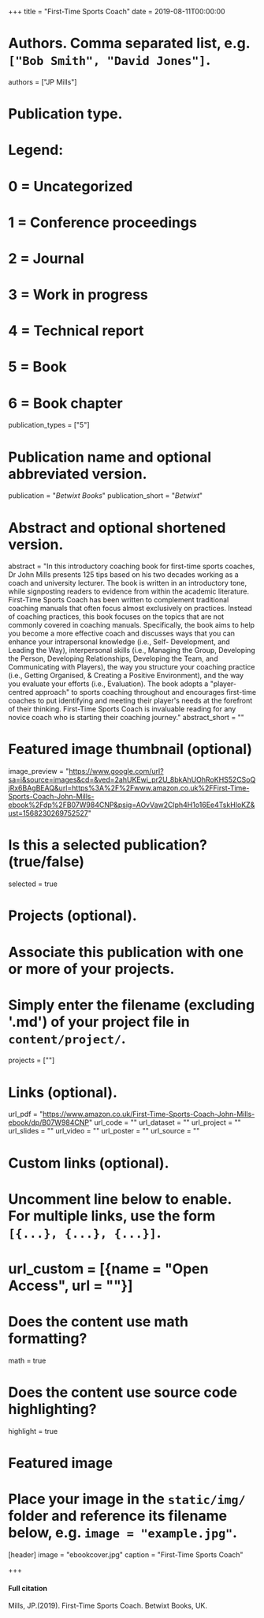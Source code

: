 +++
title = "First-Time Sports Coach"
date = 2019-08-11T00:00:00

# Authors. Comma separated list, e.g. `["Bob Smith", "David Jones"]`.
authors = ["JP Mills"]

# Publication type.
# Legend:
# 0 = Uncategorized
# 1 = Conference proceedings
# 2 = Journal
# 3 = Work in progress
# 4 = Technical report
# 5 = Book
# 6 = Book chapter
publication_types = ["5"]

# Publication name and optional abbreviated version.
publication = "*Betwixt Books*"
publication_short = "*Betwixt*"

# Abstract and optional shortened version.
abstract = "In this introductory coaching book for first-time sports coaches, Dr John Mills presents 125 tips based on his two decades working as a coach and university lecturer. The book is written in an introductory tone, while signposting readers to evidence from within the academic literature. First-Time Sports Coach has been written to complement traditional coaching manuals that often focus almost exclusively on practices. Instead of coaching practices, this book focuses on the topics that are not commonly covered in coaching manuals. Specifically, the book aims to help you become a more effective coach and discusses ways that you can enhance your intrapersonal knowledge (i.e., Self- Development, and Leading the Way), interpersonal skills (i.e., Managing the Group, Developing the Person, Developing Relationships, Developing the Team, and Communicating with Players), the way you structure your coaching practice (i.e., Getting Organised, & Creating a Positive Environment), and the way you evaluate your efforts (i.e., Evaluation). The book adopts a "player-centred approach" to sports coaching throughout and encourages first-time coaches to put identifying and meeting their player's needs at the forefront of their thinking. First-Time Sports Coach is invaluable reading for any novice coach who is starting their coaching journey."
abstract_short = ""

# Featured image thumbnail (optional)
image_preview = "https://www.google.com/url?sa=i&source=images&cd=&ved=2ahUKEwi_pr2U_8bkAhUOhRoKHS52CSoQjRx6BAgBEAQ&url=https%3A%2F%2Fwww.amazon.co.uk%2FFirst-Time-Sports-Coach-John-Mills-ebook%2Fdp%2FB07W984CNP&psig=AOvVaw2Clph4H1o16Ee4TskHIoKZ&ust=1568230269752527"

# Is this a selected publication? (true/false)
selected = true

# Projects (optional).
#   Associate this publication with one or more of your projects.
#   Simply enter the filename (excluding '.md') of your project file in `content/project/`.
   projects = [""]

# Links (optional).
url_pdf = "https://www.amazon.co.uk/First-Time-Sports-Coach-John-Mills-ebook/dp/B07W984CNP"
url_code = ""
url_dataset = ""
url_project = ""
url_slides = ""
url_video = ""
url_poster = ""
url_source = ""

# Custom links (optional).
#   Uncomment line below to enable. For multiple links, use the form `[{...}, {...}, {...}]`.
#   url_custom = [{name = "Open Access", url = ""}]

# Does the content use math formatting?
math = true

# Does the content use source code highlighting?
highlight = true

# Featured image
# Place your image in the `static/img/` folder and reference its filename below, e.g. `image = "example.jpg"`.
[header]
image = "ebookcover.jpg"
caption = "First-Time Sports Coach"

+++

#### Full citation
Mills, JP.(2019). First-Time Sports Coach. Betwixt Books, UK.
